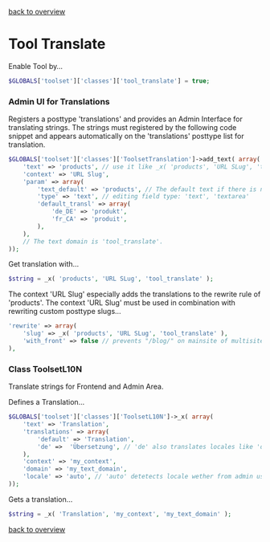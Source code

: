 [back to overview](../../README.markdown#tools)

Tool Translate
===============================

Enable Tool by…

````php
$GLOBALS['toolset']['classes']['tool_translate'] = true;
````

### Admin UI for Translations

Registers a posttype 'translations' and provides an Admin Interface for translating strings. The strings must registered by the following code snippet and appears automatically on the 'translations' posttype list for translation.

````php
$GLOBALS['toolset']['classes']['ToolsetTranslation']->add_text( array(
    'text' => 'products', // use it like _x( 'products', 'URL SLug', 'tool_translate' ),
    'context' => 'URL Slug',
    'param' => array(
        'text_default' => 'products', // The default text if there is no translation
        'type' => 'text', // editing field type: 'text', 'textarea'
        'default_transl' => array(
            'de_DE' => 'produkt',
            'fr_CA' => 'produit',
        ),
    ),
    // The text domain is 'tool_translate'.
));
````

Get translation with…
````php
$string = _x( 'products', 'URL SLug', 'tool_translate' );
````

The context 'URL Slug' especially adds the translations to the rewrite rule of 'products'. The context 'URL Slug' must be used in combination with rewriting custom posttype slugs…
````php
'rewrite' => array(
    'slug' => _x( 'products', 'URL SLug', 'tool_translate' ),
    'with_front' => false // prevents "/blog/" on mainsite of multisites
),
````

### Class ToolsetL10N

Translate strings for Frontend and Admin Area.

Defines a Translation…
````php
$GLOBALS['toolset']['classes']['ToolsetL10N']->_x( array(
    'text' => 'Translation',
    'translations' => array(
        'default' => 'Translation',
        'de' =>  'Übersetzung', // 'de' also translates locales like 'de_DE', 'de_AU'
    ),
    'context' => 'my_context',
    'domain' => 'my_text_domain',
    'locale' => 'auto', // 'auto' detetects locale wether from admin user or frontend, 'user' translates by user locale, 'front' translates by frontend locale
));
````

Gets a translation…
````php
$string = _x( 'Translation', 'my_context', 'my_text_domain' );
````

[back to overview](../../README.markdown#tools)

